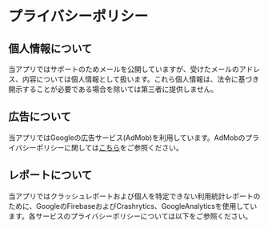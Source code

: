 # プライバシーポリシー

## 個人情報について
当アプリではサポートのためメールを公開していますが、受けたメールのアドレス、内容については個人情報として扱います。これら個人情報は、法令に基づき開示することが必要である場合を除いては第三者に提供しません。

## 広告について
当アプリではGoogleの広告サービス(AdMob)を利用しています。AdMobのプライバシーポリシーに関しては[こちら](https://policies.google.com/privacy)をご参照ください。

## レポートについて
当アプリではクラッシュレポートおよび個人を特定できない利用統計レポートのために、GoogleのFirebaseおよびCrashrytics、GoogleAnalyticsを使用しています。各サービスのプライバシーポリシーについては以下をご参照ください。
